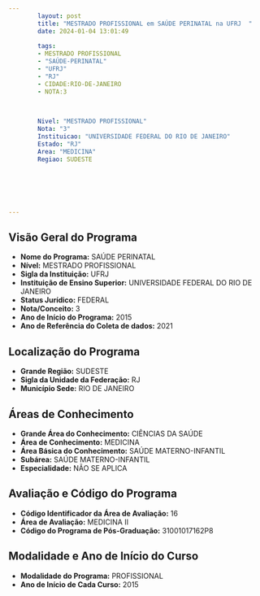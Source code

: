 ```yaml
---
        layout: post
        title: "MESTRADO PROFISSIONAL em SAÚDE PERINATAL na UFRJ  "
        date: 2024-01-04 13:01:49
     
        tags:
        - MESTRADO PROFISSIONAL
        - "SAÚDE-PERINATAL"
        - "UFRJ"
        - "RJ"
        - CIDADE:RIO-DE-JANEIRO
        - NOTA:3
        
       

        Nivel: "MESTRADO PROFISSIONAL"
        Nota: "3"
        Instituicao: "UNIVERSIDADE FEDERAL DO RIO DE JANEIRO"
        Estado: "RJ"
        Area: "MEDICINA"
        Regiao: SUDESTE
        
        
        
        
        
        
---
```

## Visão Geral do Programa
- **Nome do Programa:** SAÚDE PERINATAL
- **Nível:** MESTRADO PROFISSIONAL
- **Sigla da Instituição:** UFRJ
- **Instituição de Ensino Superior:** UNIVERSIDADE FEDERAL DO RIO DE JANEIRO
- **Status Jurídico:** FEDERAL
- **Nota/Conceito:** 3
- **Ano de Início do Programa:** 2015
- **Ano de Referência do Coleta de dados:** 2021

## Localização do Programa
- **Grande Região:** SUDESTE
- **Sigla da Unidade da Federação:** RJ
- **Município Sede:** RIO DE JANEIRO

## Áreas de Conhecimento
- **Grande Área do Conhecimento:** CIÊNCIAS DA SAÚDE
- **Área de Conhecimento:** MEDICINA
- **Área Básica do Conhecimento:** SAÚDE MATERNO-INFANTIL
- **Subárea:** SAÚDE MATERNO-INFANTIL
- **Especialidade:** NÃO SE APLICA

## Avaliação e Código do Programa
- **Código Identificador da Área de Avaliação:** 16
- **Área de Avaliação:** MEDICINA II
- **Código do Programa de Pós-Graduação:** 31001017162P8


## Modalidade e Ano de Início do Curso
- **Modalidade do Programa:** PROFISSIONAL
- **Ano de Início de Cada Curso:** 2015

